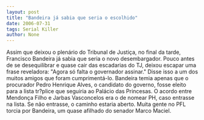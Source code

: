 ```yaml
---
layout: post
title: "Bandeira já sabia que seria o escolhido"
date: 2006-07-31
tags: Serial Killer
author: None
---
```

Assim que deixou o plenário do Tribunal de Justiça, no final da tarde, Francisco Bandeira já sabia que seria o novo desembargador.
Pouco antes de se desequilibrar e quase cair das escadarias do TJ, deixou escapar uma frase reveladora: \"Agora só falta o governador assinar.\"
Disse isso a um dos muitos amigos que foram cumprimentá-lo.
Bandeira temia apenas que o procurador Pedro Henrique Alves, o candidato do governo, fosse eleito para a lista tr?plice que seguiria ao Palácio das Princesas.
O acordo entre Mendonça Filho e Jarbas Vasconcelos era o de nomear PH, caso entrasse na lista. Se não entrasse, o caminho estaria aberto.
Muita gente no PFL torcia por Bandeira, um quase afilhado do senador Marco Maciel. 